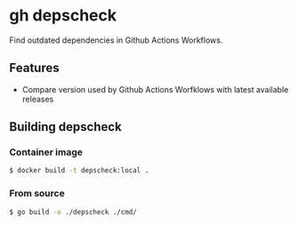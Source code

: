# gh depscheck

Find outdated dependencies in Github Actions Workflows.

## Features

- Compare version used by Github Actions Worfklows with latest available releases

## Building depscheck

### Container image

```bash
$ docker build -t depscheck:local .
```

### From source

```bash
$ go build -o ./depscheck ./cmd/
```
